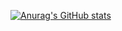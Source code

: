 [![Anurag's GitHub stats](https://github-readme-stats.vercel.app/api?username=arkenfar)](https://github.com/anuraghazra/github-readme-stats)



